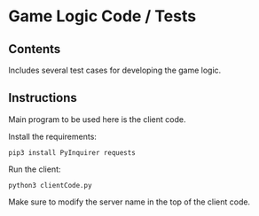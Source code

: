 # Game Logic Code / Tests

## Contents

Includes several test cases for developing the game logic.

## Instructions

Main program to be used here is the client code.

Install the requirements:

`pip3 install PyInquirer requests`

Run the client:

`python3 clientCode.py`

Make sure to modify the server name in the top of the client code.